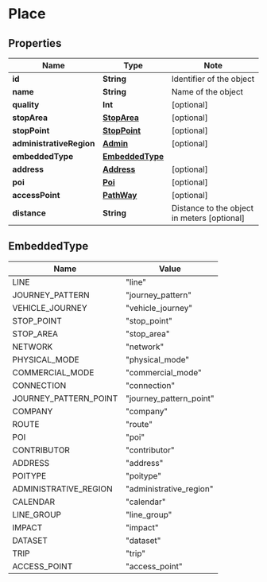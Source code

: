 # Place

## Properties

Name | Type | Note
---- | ---- | ----
**id** | **String** | Identifier of the object 
**name** | **String** | Name of the object 
**quality** | **Int** | [optional] 
**stopArea** | [**StopArea**](StopArea.md) | [optional] 
**stopPoint** | [**StopPoint**](StopPoint.md) | [optional] 
**administrativeRegion** | [**Admin**](Admin.md) | [optional] 
**embeddedType** | [**EmbeddedType**](#EmbeddedType) | 
**address** | [**Address**](Address.md) | [optional] 
**poi** | [**Poi**](Poi.md) | [optional] 
**accessPoint** | [**PathWay**](PathWay.md) | [optional] 
**distance** | **String** | Distance to the object in meters [optional] 

## EmbeddedType

Name | Value
---- | -----
LINE | "line"
JOURNEY_PATTERN | "journey_pattern"
VEHICLE_JOURNEY | "vehicle_journey"
STOP_POINT | "stop_point"
STOP_AREA | "stop_area"
NETWORK | "network"
PHYSICAL_MODE | "physical_mode"
COMMERCIAL_MODE | "commercial_mode"
CONNECTION | "connection"
JOURNEY_PATTERN_POINT | "journey_pattern_point"
COMPANY | "company"
ROUTE | "route"
POI | "poi"
CONTRIBUTOR | "contributor"
ADDRESS | "address"
POITYPE | "poitype"
ADMINISTRATIVE_REGION | "administrative_region"
CALENDAR | "calendar"
LINE_GROUP | "line_group"
IMPACT | "impact"
DATASET | "dataset"
TRIP | "trip"
ACCESS_POINT | "access_point"


